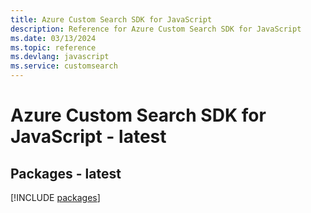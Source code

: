 ```yaml
---
title: Azure Custom Search SDK for JavaScript
description: Reference for Azure Custom Search SDK for JavaScript
ms.date: 03/13/2024
ms.topic: reference
ms.devlang: javascript
ms.service: customsearch
---
```

# Azure Custom Search SDK for JavaScript - latest
## Packages - latest
[!INCLUDE [packages](custom-search-index.md)]